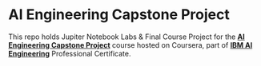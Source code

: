 # AI Engineering Capstone Project

This repo holds Jupiter Notebook Labs & Final Course Project for the [__AI Engineering Capstone Project__](https://www.coursera.org/learn/ai-deep-learning-capstone) course hosted on Coursera, part of [__IBM AI Engineering__](https://www.coursera.org/professional-certificates/ai-engineer) Professional Certificate.
